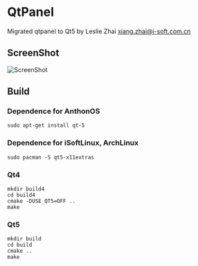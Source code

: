 # QtPanel

Migrated qtpanel to Qt5 by Leslie Zhai <xiang.zhai@i-soft.com.cn>

## ScreenShot

![ScreenShot](https://raw.github.com/xiangzhai/qtpanel/master/snapshot1.png)

## Build

### Dependence for AnthonOS

```
sudo apt-get install qt-5
```


### Dependence for iSoftLinux, ArchLinux

```
sudo pacman -S qt5-x11extras
```

### Qt4

```
mkdir build4
cd build4
cmake -DUSE_QT5=OFF ..
make
```


### Qt5

```
mkdir build
cd build
cmake ..
make
```
